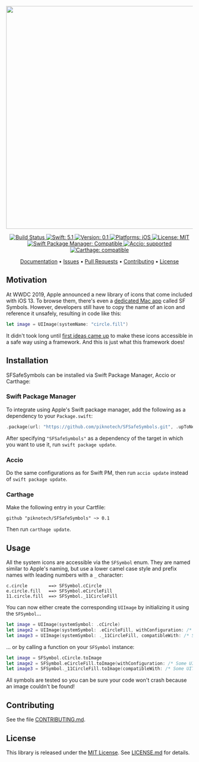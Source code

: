 <p align="center">
    <img src="https://raw.githubusercontent.com/piknotech/SFSafeSymbols/stable/Logo.png" width=600>
</p>

<p align="center">
    <a href="https://travis-ci.org/piknotech/SFSafeSymbols">
        <img src="https://travis-ci.org/piknotech/SFSafeSymbols.svg?branch=stable" alt="Build Status">
    </a>
    <a href="#">
        <img src="https://img.shields.io/badge/swift-5.1-FFAC45.svg" alt="Swift: 5.1">
    </a>
    <a href="https://github.com/piknotech/SFSafeSymbols/releases">
        <img src="https://img.shields.io/badge/version-0.1-blue.svg"
        alt="Version: 0.1">
    </a>
    <a href="#">
    <img src="https://img.shields.io/badge/Platforms-iOS-FF69B4.svg"
        alt="Platforms: iOS">
    </a>
    <a href="https://github.com/piknotech/SFSafeSymbols/blob/stable/LICENSE.md">
        <img src="https://img.shields.io/badge/license-MIT-lightgrey.svg" alt="License: MIT">
    </a>
    <a href="https://github.com/apple/swift-package-manager">
        <img src="https://img.shields.io/badge/Swift%20Package%20Manager-compatible-brightgreen.svg" alt="Swift Package Manager: Compatible">
    </a>
    <a href="https://github.com/JamitLabs/Accio">
        <img src="https://img.shields.io/badge/Accio-supported-0A7CF5.svg?style=flat" alt="Accio: supported">
    </a>
    <a href="https://github.com/Carthage/Carthage">
        <img src="https://img.shields.io/badge/Carthage-compatible-4BC51D.svg?style=flat" alt="Carthage: compatible">
    </a>
</p>

<p align="center">
    <a href="#documentation">Documentation</a>
  • <a href="https://github.com/piknotech/SFSafeSymbols/issues">Issues</a>
  • <a href="https://github.com/piknotech/SFSafeSymbols/pulls">Pull Requests</a>
  • <a href="#contributing">Contributing</a>
  • <a href="#license">License</a>
</p>

## Motivation

At WWDC 2019, Apple announced a new library of icons that come included with iOS 13. To browse them, there's even a [dedicated Mac app](https://developer.apple.com/design/human-interface-guidelines/sf-symbols/overview/) called SF Symbols. However, developers still have to copy the name of an icon and reference it unsafely, resulting in code like this:

```swift
let image = UIImage(systemName: "circle.fill")
```

It didn't took long until [first ideas came up](https://twitter.com/simjp/status/1135642837322588161?s=12) to make these icons accessible in a safe way using a framework. And this is just what this framework does!

## Installation

SFSafeSymbols can be installed via Swift Package Manager, Accio or Carthage:

### Swift Package Manager

To integrate using Apple's Swift package manager, add the following as a dependency to your `Package.swift`:

```swift
.package(url: "https://github.com/piknotech/SFSafeSymbols.git", .upToNextMajor(from: "0.1"))
```

After specifying `"SFSafeSymbols"` as a dependency of the target in which you want to use it, run `swift package update`.

### Accio

Do the same configurations as for Swift PM, then run `accio update` instead of `swift package update`.

### Carthage

Make the following entry in your Cartfile:

```
github "piknotech/SFSafeSymbols" ~> 0.1
```

Then run `carthage update`.

## Usage

All the system icons are accessible via the `SFSymbol` enum. They are named similar to Apple's naming, but use a lower camel case style and prefix names with leading numbers with a `_` character:

```
c.circle        ==> SFSymbol.cCircle
e.circle.fill   ==> SFSymbol.eCircleFill
11.circle.fill  ==> SFSymbol._11CircleFill
```

You can now either create the corresponding `UIImage` by initializing it using the `SFSymbol`...

```swift
let image = UIImage(systemSymbol: .cCircle)
let image2 = UIImage(systemSymbol: .eCircleFill, withConfiguration: /* Some UIImage.Configuration */)
let image3 = UIImage(systemSymbol: ._11CircleFill, compatibleWith: /* Some UITraitCollection */)
```

... or by calling a function on your  `SFSymbol` instance:

```swift
let image = SFSymbol.cCircle.toImage
let image2 = SFSymbol.eCircleFill.toImage(withConfiguration: /* Some UIImage.Configuration */)
let image3 = SFSymbol._11CircleFill.toImage(compatibleWith: /* Some UITraitCollection */)
```

All symbols are tested so you can be sure your code won't crash because an image couldn't be found!

## Contributing

See the file [CONTRIBUTING.md](https://github.com/piknotech/SFSafeSymbols/blob/stable/CONTRIBUTING.md).

## License
This library is released under the [MIT License](http://opensource.org/licenses/MIT). See [LICENSE.md](https://github.com/piknotech/SFSafeSymbols/blob/stable/LICENSE.md) for details.
